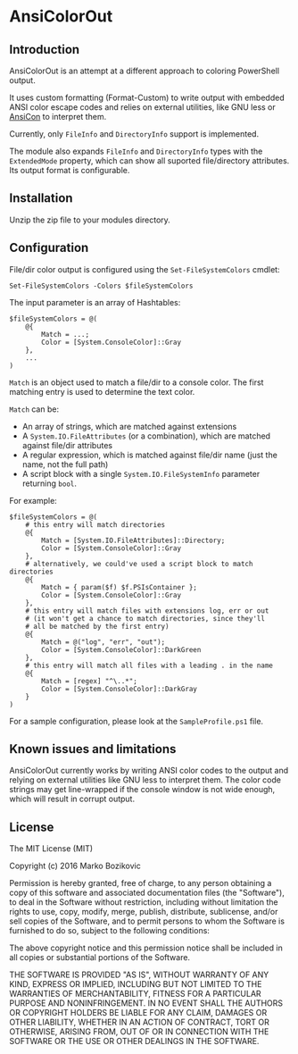 # AnsiColorOut

## Introduction

AnsiColorOut is an attempt at a different approach to coloring PowerShell output. 

It uses custom formatting (Format-Custom) to write output with embedded ANSI color escape codes
and relies on external utilities, like GNU less or [AnsiCon](https://github.com/adoxa/ansicon) to interpret them.

Currently, only `FileInfo` and `DirectoryInfo` support is implemented.

The module also expands `FileInfo` and `DirectoryInfo` types with the `ExtendedMode` property, which can show all suported
file/directory attributes. Its output format is configurable.



## Installation

Unzip the zip file to your modules directory.



## Configuration

File/dir color output is configured using the `Set-FileSystemColors` cmdlet: 

~~~
Set-FileSystemColors -Colors $fileSystemColors
~~~

The input parameter is an array of Hashtables:
~~~
$fileSystemColors = @(
    @{
        Match = ...;
        Color = [System.ConsoleColor]::Gray
    },
    ...
)
~~~

`Match` is an object used to match a file/dir to a console color. The first matching entry is used to determine the text color.

`Match` can be:

* An array of strings, which are matched against extensions
* A `System.IO.FileAttributes` (or a combination), which are matched against file/dir attributes
* A regular expression, which is matched against file/dir name (just the name, not the full path)
* A script block with a single `System.IO.FileSystemInfo` parameter returning `bool`.

For example:

~~~
$fileSystemColors = @(
    # this entry will match directories
    @{
        Match = [System.IO.FileAttributes]::Directory;
        Color = [System.ConsoleColor]::Gray
    },
    # alternatively, we could've used a script block to match directories
    @{
        Match = { param($f) $f.PSIsContainer };
        Color = [System.ConsoleColor]::Gray
    },
    # this entry will match files with extensions log, err or out
    # (it won't get a chance to match directories, since they'll 
    # all be matched by the first entry)
    @{
        Match = @("log", "err", "out");
        Color = [System.ConsoleColor]::DarkGreen
    },
    # this entry will match all files with a leading . in the name
    @{
        Match = [regex] "^\..*";
        Color = [System.ConsoleColor]::DarkGray
    }
)
~~~

For a sample configuration, please look at the `SampleProfile.ps1` file.



## Known issues and limitations

AnsiColorOut currently works by writing ANSI color codes to the output and relying on external utilities like GNU less
to interpret them. The color code strings may get line-wrapped if the console window is not wide enough, which will result 
in corrupt output.


## License

The MIT License (MIT)

Copyright (c) 2016 Marko Bozikovic

Permission is hereby granted, free of charge, to any person obtaining a copy of
this software and associated documentation files (the "Software"), to deal in
the Software without restriction, including without limitation the rights to
use, copy, modify, merge, publish, distribute, sublicense, and/or sell copies of
the Software, and to permit persons to whom the Software is furnished to do so,
subject to the following conditions:

The above copyright notice and this permission notice shall be included in all
copies or substantial portions of the Software.

THE SOFTWARE IS PROVIDED "AS IS", WITHOUT WARRANTY OF ANY KIND, EXPRESS OR
IMPLIED, INCLUDING BUT NOT LIMITED TO THE WARRANTIES OF MERCHANTABILITY, FITNESS
FOR A PARTICULAR PURPOSE AND NONINFRINGEMENT. IN NO EVENT SHALL THE AUTHORS OR
COPYRIGHT HOLDERS BE LIABLE FOR ANY CLAIM, DAMAGES OR OTHER LIABILITY, WHETHER
IN AN ACTION OF CONTRACT, TORT OR OTHERWISE, ARISING FROM, OUT OF OR IN
CONNECTION WITH THE SOFTWARE OR THE USE OR OTHER DEALINGS IN THE SOFTWARE.

